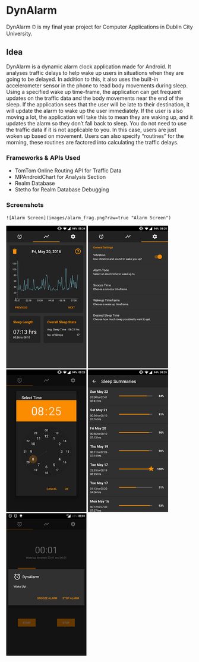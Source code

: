 # DynAlarm 

DynAlarm :alarm_clock: is my final year project for Computer Applications in Dublin City University.

## Idea 

DynAlarm is a dynamic alarm clock application made for Android. It analyses traffic delays to help wake up users in situations when they are going to be delayed. In addition to this, it also uses the built-in accelerometer sensor in the phone to read body movements during sleep. Using a specified wake up time-frame, the application can get frequent updates on the traffic data and the body movements near the end of the sleep. If the application sees that the user will be late to their destination, it will update the alarm to wake up the user immediately. If the user is also moving a lot, the application will take this to mean they are waking up, and it updates the alarm so they don’t fall back to sleep. You do not need to use the traffic data if it is not applicable to you. In this case, users are just woken up based on movement. Users can also specify “routines” for the morning, these routines are factored into calculating the traffic delays. 

### Frameworks & APIs Used

- TomTom Online Routing API for Traffic Data
- MPAndroidChart for Analysis Section
- Realm Database
- Stetho for Realm Database Debugging 

### Screenshots 



    ![Alarm Screen](images/alarm_frag.png?raw=true "Alarm Screen")
![Analysis Screen](images/analysis.png?raw=true "Analysis Screen")
![Settings Screen](images/settings.png?raw=true "Settings Screen")
    ![Time Picker](images/time_picker.png?raw=true "Time Picker")
![Summaries](images/summaries.png?raw=true "Sleep Summaries")
![Alarm Wakeup](images/alarm.png?raw=true "Alarm Wakeup Dialog")






